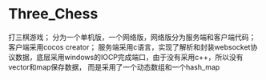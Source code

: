 # Three_Chess
打三棋游戏；
分为一个单机版，一个网络版，网络版分为服务端和客户端代码；
客户端采用cocos creator；
服务端采用c语言，实现了解析和封装websocket协议数据，底层采用windows的IOCP完成端口，由于没有采用c++，所以没有vector和map保存数据，
而是采用了一个动态数组和一个hash_map
